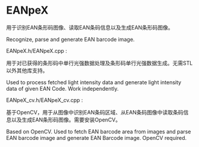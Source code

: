# EANpeX
用于识别EAN条形码图像、读取EAN条码信息以及生成EAN条形码图像。

Recognize, parse and generate EAN barcode image.

EANpeX.h/EANpeX.cpp :

  用于对已获得的条形码中单行光强数据处理及条形码单行光强数据生成。无需STL以外其他库支持。
  
  Used to process fetched light intensity data and generate light intensity data of given EAN Code. Work independently.
  
EANpeX_cv.h/EANpeX_cv.cpp :

  基于OpenCV，用于从图像中识别EAN条码区域、从EAN条码图像中读取条码信息以及生成EAN条形码图像。需要安装OpenCV。
  
  Based on OpenCV. Used to fetch EAN barcode area from images and parse EAN barcode image and generate EAN Barcode image. OpenCV required.
